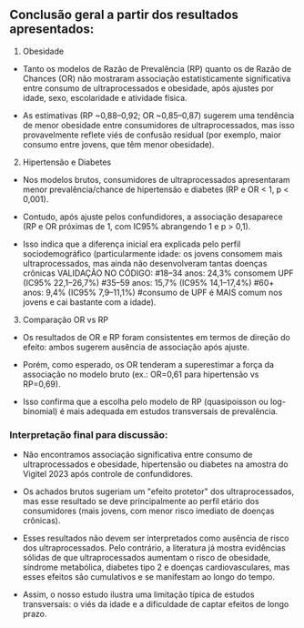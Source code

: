 ## Conclusão geral a partir dos resultados apresentados:

1. Obesidade

- Tanto os modelos de Razão de Prevalência (RP) quanto os de Razão de Chances (OR) não mostraram associação estatisticamente significativa entre consumo de ultraprocessados e obesidade, após ajustes por idade, sexo, escolaridade e atividade física.

- As estimativas (RP ~0,88–0,92; OR ~0,85–0,87) sugerem uma tendência de menor obesidade entre consumidores de ultraprocessados, mas isso provavelmente reflete viés de confusão residual (por exemplo, maior consumo entre jovens, que têm menor obesidade).

2. Hipertensão e Diabetes

- Nos modelos brutos, consumidores de ultraprocessados apresentaram menor prevalência/chance de hipertensão e diabetes (RP e OR < 1, p < 0,001).

- Contudo, após ajuste pelos confundidores, a associação desaparece (RP e OR próximas de 1, com IC95% abrangendo 1 e p > 0,1).

- Isso indica que a diferença inicial era explicada pelo perfil sociodemográfico (particularmente idade: os jovens consomem mais ultraprocessados, mas ainda não desenvolveram tantas doenças crônicas 
VALIDAÇÃO NO CÓDIGO: 
#18–34 anos: 24,3% consomem UPF (IC95% 22,1–26,7%)
#35–59 anos: 15,7% (IC95% 14,1–17,4%)
#60+ anos: 9,4% (IC95% 7,9–11,1%)
#consumo de UPF é MAIS comum nos jovens e cai bastante com a idade).

3. Comparação OR vs RP

- Os resultados de OR e RP foram consistentes em termos de direção do efeito: ambos sugerem ausência de associação após ajuste.

- Porém, como esperado, os OR tenderam a superestimar a força da associação no modelo bruto (ex.: OR=0,61 para hipertensão vs RP=0,69).

- Isso confirma que a escolha pelo modelo de RP (quasipoisson ou log-binomial) é mais adequada em estudos transversais de prevalência.

### Interpretação final para discussão:

- Não encontramos associação significativa entre consumo de ultraprocessados e obesidade, hipertensão ou diabetes na amostra do Vigitel 2023 após controle de confundidores.

- Os achados brutos sugeriam um "efeito protetor" dos ultraprocessados, mas esse resultado se deve principalmente ao perfil etário dos consumidores (mais jovens, com menor risco imediato de doenças crônicas).

- Esses resultados não devem ser interpretados como ausência de risco dos ultraprocessados. Pelo contrário, a literatura já mostra evidências sólidas de que ultraprocessados aumentam o risco de obesidade, síndrome metabólica, diabetes tipo 2 e doenças cardiovasculares, mas esses efeitos são cumulativos e se manifestam ao longo do tempo.

- Assim, o nosso estudo ilustra uma limitação típica de estudos transversais: o viés da idade e a dificuldade de captar efeitos de longo prazo.
